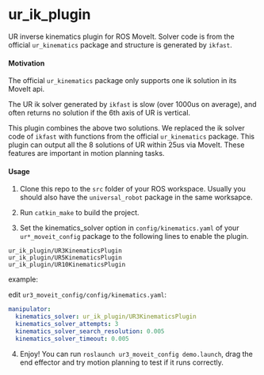 # ur_ik_plugin

UR inverse kinematics plugin for ROS MoveIt. Solver code is from the official `ur_kinematics` package and structure is generated by `ikfast`.

#### Motivation

The official `ur_kinematics` package only supports one ik solution in its MoveIt api.

The UR ik solver generated by `ikfast` is slow (over 1000us on average), and often returns no solution if the 6th axis of UR is vertical.

This plugin combines the above two solutions. We replaced the ik solver code of `ikfast` with functions from the official `ur_kinematics` package. This plugin can output all the 8 solutions of UR within 25us via MoveIt. These features are important in motion planning tasks.

#### Usage

1. Clone this repo to the `src` folder of your ROS workspace. Usually you should also have the `universal_robot` package in the same worksapce.

2. Run   `catkin_make` to build the project.
   
3. Set the kinematics_solver option in `config/kinematics.yaml` of your `ur*_moveit_config` package to the following lines to enable the plugin.

```
ur_ik_plugin/UR3KinematicsPlugin
ur_ik_plugin/UR5KinematicsPlugin
ur_ik_plugin/UR10KinematicsPlugin
```

example:

edit `ur3_moveit_config/config/kinematics.yaml`:

```yaml
manipulator:
  kinematics_solver: ur_ik_plugin/UR3KinematicsPlugin 
  kinematics_solver_attempts: 3
  kinematics_solver_search_resolution: 0.005
  kinematics_solver_timeout: 0.005
```
4. Enjoy! You can run `roslaunch ur3_moveit_config demo.launch`,  drag the end effector and try motion planning to test if it runs correctly. 
